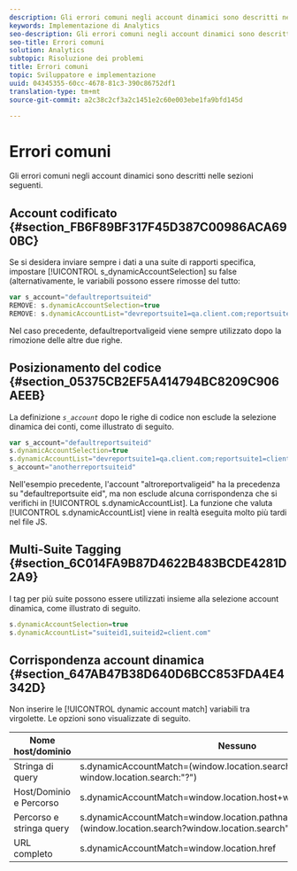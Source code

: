 ```yaml
---
description: Gli errori comuni negli account dinamici sono descritti nelle sezioni seguenti.
keywords: Implementazione di Analytics
seo-description: Gli errori comuni negli account dinamici sono descritti nelle sezioni seguenti.
seo-title: Errori comuni
solution: Analytics
subtopic: Risoluzione dei problemi
title: Errori comuni
topic: Sviluppatore e implementazione
uuid: 04345355-60cc-4678-81c3-390c86752df1
translation-type: tm+mt
source-git-commit: a2c38c2cf3a2c1451e2c60e003ebe1fa9bfd145d

---
```



# Errori comuni

Gli errori comuni negli account dinamici sono descritti nelle sezioni seguenti.

## Account codificato {#section_FB6F89BF317F45D387C00986ACA690BC}

Se si desidera inviare sempre i dati a una suite di rapporti specifica, impostare [!UICONTROL s_dynamicAccountSelection] su false (alternativamente, le variabili possono essere rimosse del tutto:

```js
var s_account="defaultreportsuiteid" 
REMOVE: s.dynamicAccountSelection=true 
REMOVE: s.dynamicAccountList="devreportsuite1=qa.client.com;reportsuite1=client.com" 
```

Nel caso precedente, defaultreportvaligeid viene sempre utilizzato dopo la rimozione delle altre due righe.

## Posizionamento del codice {#section_05375CB2EF5A414794BC8209C906AEEB}

La definizione *`s_account`* dopo le righe di codice non esclude la selezione dinamica dei conti, come illustrato di seguito.

```js
var s_account="defaultreportsuiteid" 
s.dynamicAccountSelection=true 
s.dynamicAccountList="devreportsuite1=qa.client.com;reportsuite1=client.com" 
s_account="anotherreportsuiteid" 
```

Nell'esempio precedente, l'account "altroreportvaligeid" ha la precedenza su "defaultreportsuite eid", ma non esclude alcuna corrispondenza che si verifichi in [!UICONTROL s.dynamicAccountList]. La funzione che valuta [!UICONTROL s.dynamicAccountList] viene in realtà eseguita molto più tardi nel file JS.

## Multi-Suite Tagging {#section_6C014FA9B87D4622B483BCDE4281D2A9}

I tag per più suite possono essere utilizzati insieme alla selezione account dinamica, come illustrato di seguito.

```js
s.dynamicAccountSelection=true 
s.dynamicAccountList="suiteid1,suiteid2=client.com" 
```

## Corrispondenza account dinamica {#section_647AB47B38D640D6BCC853FDA4E4342D}

Non inserire le [!UICONTROL dynamic account match] variabili tra virgolette. Le opzioni sono visualizzate di seguito.

| Nome host/dominio | Nessuno |
|---|---|
| Stringa di query | s.dynamicAccountMatch=(window.location.search?window.location.search:"?") |
| Host/Dominio e Percorso | s.dynamicAccountMatch=window.location.host+window.location.pathname |
| Percorso e stringa query | s.dynamicAccountMatch=window.location.pathname+(window.location.search?window.location.search""?") |
| URL completo | s.dynamicAccountMatch=window.location.href |

